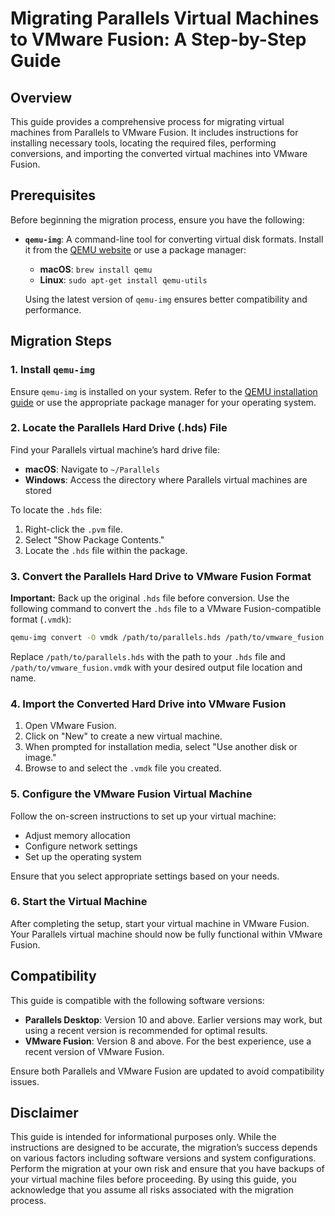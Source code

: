 # Migrating Parallels Virtual Machines to VMware Fusion: A Step-by-Step Guide

## Overview

This guide provides a comprehensive process for migrating virtual machines from Parallels to VMware Fusion. It includes instructions for installing necessary tools, locating the required files, performing conversions, and importing the converted virtual machines into VMware Fusion.

## Prerequisites

Before beginning the migration process, ensure you have the following:

- **`qemu-img`**: A command-line tool for converting virtual disk formats. Install it from the [QEMU website](https://www.qemu.org/download/) or use a package manager:
  - **macOS**: `brew install qemu`
  - **Linux**: `sudo apt-get install qemu-utils`
  
  Using the latest version of `qemu-img` ensures better compatibility and performance.

## Migration Steps

### 1. Install `qemu-img`

Ensure `qemu-img` is installed on your system. Refer to the [QEMU installation guide](https://wiki.qemu.org/Download) or use the appropriate package manager for your operating system.

### 2. Locate the Parallels Hard Drive (.hds) File

Find your Parallels virtual machine’s hard drive file:

- **macOS**: Navigate to `~/Parallels`
- **Windows**: Access the directory where Parallels virtual machines are stored

To locate the `.hds` file:
1. Right-click the `.pvm` file.
2. Select "Show Package Contents."
3. Locate the `.hds` file within the package.

### 3. Convert the Parallels Hard Drive to VMware Fusion Format

**Important:** Back up the original `.hds` file before conversion. Use the following command to convert the `.hds` file to a VMware Fusion-compatible format (`.vmdk`):

```sh
qemu-img convert -O vmdk /path/to/parallels.hds /path/to/vmware_fusion.vmdk
```

Replace `/path/to/parallels.hds` with the path to your `.hds` file and `/path/to/vmware_fusion.vmdk` with your desired output file location and name.

### 4. Import the Converted Hard Drive into VMware Fusion

1. Open VMware Fusion.
2. Click on "New" to create a new virtual machine.
3. When prompted for installation media, select "Use another disk or image."
4. Browse to and select the `.vmdk` file you created.

### 5. Configure the VMware Fusion Virtual Machine

Follow the on-screen instructions to set up your virtual machine:

- Adjust memory allocation
- Configure network settings
- Set up the operating system

Ensure that you select appropriate settings based on your needs.

### 6. Start the Virtual Machine

After completing the setup, start your virtual machine in VMware Fusion. Your Parallels virtual machine should now be fully functional within VMware Fusion.

## Compatibility

This guide is compatible with the following software versions:

- **Parallels Desktop**: Version 10 and above. Earlier versions may work, but using a recent version is recommended for optimal results.
- **VMware Fusion**: Version 8 and above. For the best experience, use a recent version of VMware Fusion.

Ensure both Parallels and VMware Fusion are updated to avoid compatibility issues.

## Disclaimer

This guide is intended for informational purposes only. While the instructions are designed to be accurate, the migration’s success depends on various factors including software versions and system configurations. Perform the migration at your own risk and ensure that you have backups of your virtual machine files before proceeding. By using this guide, you acknowledge that you assume all risks associated with the migration process.